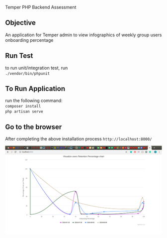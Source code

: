 Temper PHP Backend Assessment

## Objective 
An application for Temper admin to view infographics of weekly group users onboarding percentage

## Run Test
to run unit/integration test, run \
`./vendor/bin/phpunit`

## To Run Application
run the following command:  
`composer install` \
`php artisan serve`

## Go to the browser 
After completing the above installation process
`http://localhost:8000/`

![Chart Image](https://raw.githubusercontent.com/OJO-Ahmed/TemperAssessment/master/tempr_assessment_result.png)
